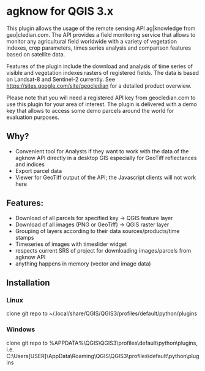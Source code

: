 # agknow for QGIS 3.x
This plugin allows the usage of the remote sensing API ag|knowledge from geo|cledian.com. 
The API provides a field monitoring service that allows to monitor any agricultural field worldwide 
with a variety of vegetation indexes, crop parameters, times series analysis and comparison features based on satellite data.
<p>
Features of the plugin include the download and analysis of time series of visible and vegetation indexes rasters of registered fields. The data is based on Landsat-8 and Sentinel-2 currently. 
See <a href="https://sites.google.com/site/geocledian">https://sites.google.com/site/geocledian</a> for a detailed product overwiew.
<p>
Please note that you will need a registered API key from geocledian.com to use this plugin for your area of interest. The plugin is delivered with a demo key that allows to access some demo parcels around the world for evaluation purposes.

## Why?
- Convenient tool for Analysts if they want to work with the data of the agknow API directly in a desktop GIS
  especially for GeoTiff reflectances and indices
- Export parcel data
- Viewer for GeoTiff output of the API; the Javascript clients will not work here 

## Features:

- Download of all parcels for specified key -> QGIS feature layer
- Download of all images (PNG or GeoTiff) -> QGIS raster layer
- Grouping of layers according to their data sources/products/time stamps
- Timeseries of images with timeslider widget
- respects current SRS of project for downloading images/parcels from agknow API
- anything happens in memory (vector and image data)

## Installation

### Linux
clone git repo to ~/.local/share/QGIS/QGIS3/profiles/default/python/plugins

### Windows
clone git repo to %APPDATA%\QGIS\QGIS3\profiles\default\python\plugins, i.e.
C:\Users\[USER]\AppData\Roaming\QGIS\QGIS3\profiles\default\python\plugins




